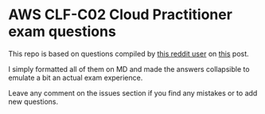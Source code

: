 # AWS CLF-C02 Cloud Practitioner exam questions

This repo is based on questions compiled by [this reddit user](https://www.reddit.com/user/hydroxy/) on [this](https://www.reddit.com/r/AWSCertifications/comments/15sp4rn/i_made_450_practice_questions_for_aws_cloud/) post.

I simply formatted all of them on MD and made the answers collapsible to emulate a bit an actual exam experience.

Leave any comment on the issues section  if you find any mistakes or to add new questions.
